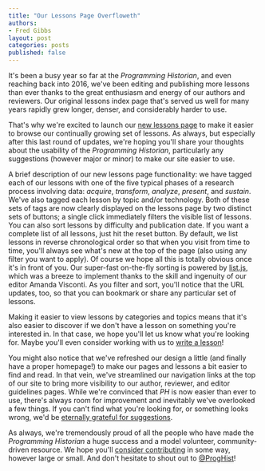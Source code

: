 ```yaml
---
title: "Our Lessons Page Overfloweth"
authors:
- Fred Gibbs
layout: post
categories: posts
published: false
---
```


It's been a busy year so far at the *Programming Historian*, and even reaching back into 2016, we've been editing and publishing more lessons than ever thanks to the great enthusiasm and energy of our authors and reviewers. Our original lessons index page that's served us well for many years rapidly grew longer, denser, and considerably harder to use.

That's why we're excited to launch our [new lessons page](/lessons/) to make it easier to browse our continually growing set of lessons. As always, but especially after this last round of updates, we're hoping you'll share your thoughts about the usability of the *Programming Historian*, particularly any suggestions (however major or minor) to make our site easier to use.

A brief description of our new lessons page functionality: we have tagged each of our lessons with one of the five typical phases of a research process involving data: *acquire*, *transform*, *analyze*, *present*, and *sustain*. We've also tagged each lesson by topic and/or technology. Both of these sets of tags are now clearly displayed on the lessons page by two distinct sets of buttons; a single click immediately filters the visible list of lessons. You can also sort lessons by difficulty and publication date. If you want a complete list of all lessons, just hit the reset button. By default, we list lessons in reverse chronological order so that when you visit from time to time, you'll always see what's new at the top of the page (also using any filter you want to apply). Of course we hope all this is totally obvious once it's in front of you. Our super-fast on-the-fly sorting is powered by [list.js](http://listjs.com/), which was a breeze to implement thanks to the skill and ingenuity of our editor Amanda Visconti. As you filter and sort, you'll notice that the URL updates, too, so that you can bookmark or share any particular set of lessons.

Making it easier to view lessons by categories and topics means that it's also easier to discover if we don't have a lesson on something you're interested in. In that case, we hope you'll let us know what you're looking for. Maybe you'll even consider working with us to [write a lesson](/author-guidelines)!

You might also notice that we've refreshed our design a little (and finally have a proper homepage!) to make our pages and lessons a bit easier to find and read. In that vein, we've streamlined our navigation links at the top of our site to bring more visibility to our author, reviewer, and editor guidelines pages. While we're convinced that *PH* is now easier than ever to use, there's always room for improvement and inevitably we've overlooked a few things. If you can't find what you're looking for, or something looks wrong, we'd be [eternally grateful for suggestions](/feedback).

As always, we're tremendously proud of all the people who have made the *Programming Historian* a huge success and a model volunteer, community-driven resource. We hope you'll [consider contributing](/contribute) in some way, however large or small. And don't hesitate to shout out to [@ProgHist](https://twitter.com/proghist)!
